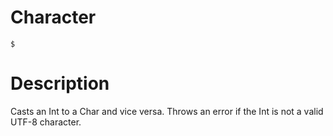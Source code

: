 # Character
`$`

# Description
Casts an Int to a Char and vice versa.
Throws an error if the Int is not a valid UTF-8 character.
